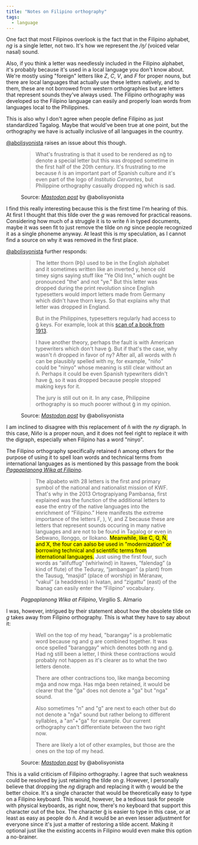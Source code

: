 ```yaml
---
title: "Notes on Filipino orthography"
tags: 
  - language
---
```


One fact that most Filipinos overlook is the fact that in the Filipino alphabet, <i>ng</i> is a single letter, not two. It's how we represent the <i>/ŋ/</i> (voiced velar nasal) sound.

Also, if you think a letter was needlessly included in the Filipino alphabet, it's probably because it's used in a local language you don't know about. We're mostly using "foreign" letters like <i>Z</i>, <i>C</i>, <i>V</i>, and <i>F</i> for proper nouns, but there are local languages that actually use these letters natively, and to them, these are not borrowed from western orthographies but are letters that represent sounds they've always used. The Filipino orthography was developed so the Filipino language can easily and properly loan words from languages local to the Philippines.

This is also why I don't agree when people define Filipino as just standardized Tagalog. Maybe that would've been true at one point, but the orthography we have is actually inclusive of all languages in the country.

[@abolisyonista](https://masto.ai/@abolisyonista@ni.hil.ist) raises an issue about this though.

<figure class="quotation quotation--small quotation--unfloated">
    <blockquote>
        <p>What's frustrating is that it used to be rendered as ng̃ to denote a special letter but this was dropped sometime in the first half of the 20th century. It's frustrating to me because ñ is an important part of Spanish culture and it's even part of the logo of <i>Institutio Cervantes</i>, but Philippine orthography casually dropped ng̃ which is sad.</p>
    </blockquote>
    <figcaption>
        Source: <cite><a href="https://masto.ai/@abolisyonista@ni.hil.ist/109913142169891249" target="_blank" rel="noopener">Mastodon post</a></cite> by @abolisyonista
    </figcaption>
</figure>

I find this really interesting because this is the first time I'm hearing of this. At first I thought that this tilde over the <i>g</i> was removed for practical reasons. Considering how much of a struggle it is to write ñ in typed documents, maybe it was seen fit to just remove the tilde on <i>ng</i> since people recognized it as a single phoneme anyway. At least this is my speculation, as I cannot find a source on why it was removed in the first place.

[@abolisyonista](https://masto.ai/@abolisyonista@ni.hil.ist) further responds:

<figure class="quotation quotation--small quotation--unfloated">
    <blockquote>
        <p>The letter thorn (Þþ) used to be in the English alphabet and it sometimes written like an inverted y, hence old timey signs saying stuff like "Ye Old Inn," which ought be pronounced "the" and not "ye." But this letter was dropped during the print revolution since English typesetters would import letters made from Germany which didn't have thorn keys. So that explains why that letter was dropped in England.</p>
        <p>But in the Philippines, typesetters regularly had access to <span class="font-sans">g̃</span> keys. For example, look at this <a href="https://www.marxists.org/tagalog/malatesta/1884/entrecampesinos.pdf" target="_blank" rel="noopener">scan of a book from 1913</a>.</p>
        <p>I have another theory, perhaps the fault is with American typewriters which don't have <span class="font-sans">g̃</span>. But if that's the case, why wasn't ñ dropped in favor of ny? After all, all words with ñ can be plausibly spelled with ny, for example, "niño" could be "ninyo" whose meaning is still clear without an ñ. Perhaps it could be even Spanish typewriters didn't have <span class="font-sans">g̃</span>, so it was dropped because people stopped making keys for it.</p>
        <p>The jury is still out on it. In any case, Philippine orthography is so much poorer without <span class="font-sans">g̃</span> in my opinion.</p>
    </blockquote>
    <figcaption>
        Source: <cite><a href="https://masto.ai/@abolisyonista@ni.hil.ist/109913364467072138" target="_blank" rel="noopener">Mastodon post</a></cite> by @abolisyonista
    </figcaption>
</figure>

I am inclined to disagree with this replacement of ñ with the <i>ny</i> digraph. In this case, <i>Niño</i> is a proper noun, and it does not feel right to replace it with the digraph, especially when Filipino has a word "ninyo".

The Filipino orthography specifically retained ñ among others for the purpose of using it to spell loan words and technical terms from international languages as is mentioned by this passage from the book <cite><a href="https://kwf.gov.ph/wp-content/uploads/2015/12/Pagpaplanong-Wika-at-Filipino.pdf" target="_blank" rel="noopener">Pagpaplanong Wika at Filipino</a></cite>.

<figure class="quotation quotation--small quotation--unfloated">
  <blockquote>
    <p>The alpabeto with 28 letters is the first and primary symbol of the national and nationalist mission of KWF. That's why in the 2013 Ortograpiyang Pambansa, first explained was the function of the additional letters to ease the entry of the native languages into the enrichment of “Filipino.” Here manifests the extreme importance of the letters F, ), V, and Z because these are letters that represent sounds occuring in many native languages and are not to be found in Tagalog or even in Sebwano, Ilonggo, or Ilokano. <mark class="mark">Meanwhile, like C, Q, Ñ, and X, the four can aalso be used in "modernization" or borrowing technical and scientific terms from international languages.</mark> Just using the first four, such words as “alifuffug” (whirlwind) in Itawes, “falendag” (a kind of flute) of the Teduray, “jambangan” (a plant) from the Tausug, “masjid” (place of worship) in Méranaw, “vakul” (a headdress) in Ivatan, and “zigattu” (east) of the Ibanag can easily enter the “Filipino” vocabulary.</p>
  </blockquote>
  <figcaption>
    <cite>Pagpaplanong Wika at Filipino</cite>, Virgilio S. Almario
  </figcaption>
</figure>

I was, however, intrigued by their statement about how the obsolete tilde on <i>g</i> takes away from Filipino orthography. This is what they have to say about it:

<figure class="quotation quotation--small quotation--unfloated">
  <blockquote>
    <p>Well on the top of my head, "barangay" is a problematic word because ng and g are combined together. It was once spelled "baranggay" which denotes both ng and g. Had ng̃ still been a letter, I think these contractions would probably not happen as it's clearer as to what the two letters denote. </p>
    <p>There are other contractions too, like mang̃a becoming mg̃a and now mga. Has mg̃a been retained, it would be clearer that the "g̃a" does not denote a "ga" but "nga" sound.</p>
    <p>Also sometimes "n" and "g" are next to each other but do not denote a "ng̃a" sound but rather belong to different syllables, a "an"+"ga" for example. Our current orthography can't differentiate between the two right now.</p>
    <p>There are likely a lot of other examples, but those are the ones on the top of my head.</p>
  </blockquote>
  <figcaption>
        Source: <cite><a href="https://masto.ai/@abolisyonista@ni.hil.ist/109913574877788231" target="_blank" rel="noopener">Mastodon post</a></cite> by @abolisyonista
  </figcaption>
</figure>

This is a valid criticism of Filipino orthography. I agree that such weakness could be resolved by just retaining the tilde on <i>g</i>. However, I personally believe that dropping the <i>ng</i> digraph and replacing it with <i>ŋ</i>  would be the better choice. It's a single character that would be theoretically easy to type on a Filipino keyboard. This would, however, be a tedious task for people with physical keyboards, as right now, there's no keyboard that support this character out of the box. The character g̃ is easier to type in this case, or at least as easy as people do ñ. And it would be an even lesser adjustment for everyone since it's just a matter of restoring a tilde accent. Making it optional just like the existing accents in Filipino would even make this option a no-brainer. 